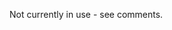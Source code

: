 Not currently in use - see comments.

<!-- <img src="https://i.imgur.com/sX12DTc.png">

# Project 2 Assessment

## Introduction (By Instructor)

Students will be self-directed through this assessment. Please read the requirements in their entirety before beginning any work. 

### GOAL

The goal of this project assessment is to gauge your ability to develop a minimal full-stack web application using NodeJS and the Express framework, including your ability to:

- Set up GET and POST routes
- Install and use node modules
- Use an ORM
- Set up and properly use forms
- Deploy your app 

## Requirements

### Time Limit

You will be given 3 hours of class time to complete this assignment. No late work will be accepted.

### Resources

This is an open book test. You are welcome to use class notes, books, or any resource on the internet.

### Technology Requirements

In class, we've been using PostgreSQL, Sequelize, Node, Express, EJS, and Heroku, so by default, we'll assume that's what you're using for this assessment. However, you are welcome to use any framework, ORM, view engine, and cloud service you're comfortable with.

> Protip: Don't learn something new just for this assessment. Use something you already know.

### App Requirements

#### Routing

Make an Express app with the following routes:

| METHOD | PATH | PURPOSE |
| ---- | --------------- | ------------------------------------ |
| GET | / | Home Page |
| GET | /favorites | List of all favorite animals |
| POST | /favorites | Add a new favorite animal |
| GET | /favorites/new | A form for adding a new animal |

#### Database

Make an `animal` model using Sequelize with the following schema:

| COLUMN | TYPE |
| ----------------- | ---------------- |
| id | integer |
| species_name | string |
| scientific_name | string |
| image_url | string |
| description | text |
| extinct | boolean |
| createdAt | date |
| updatedAt | date |

#### Views

Your homepage can generally look however you'd like, but make sure there are visible links to your other two pages.

Your /favorites/new page should render a form that allows you to enter a new animal. This form should `post` to the /favorites route. There should be an input field for each value corresponding to the columns in your database schema. This will include:

* species_name
* scientific_name
* image_url
* description
* extinct

Your /favorites page contains a list showing each animal in your database. If the animal is extinct, show the species_name in red text. Otherwise show the species name in black text. The scientific_name should be shown in italic text beside or below the species_name. The image linked to by the image_url should be displayed at no larger than 300x300 pixels. The description should also be displayed somewhere.

#### Deployment

Please deploy your app on Heroku. Follow the class notes if you get lost or stuck. If you run into something truly weird that the class notes don't cover, the instructional team will render assistance, but this should be a much simpler task than deploying your project 2.

#### BONUS

You can do any number of things for bonus points including:

- Implement a /favorites/:id route for each animal
- Add a CSS framework or custom styling
- Make your site responsive
- Give your site a header and/or footer
- Make your add animal form really nicely styled
- Make your home page really exciting
- Add a default image in case the user doesn't provide one
- Implement flash messages for form/data entry errors

## Turn-in

Put your heroku link into slack. This is all you need to do. After you are done with the test you are welcome to leave the room or sit quietly while others finish up. 

## Advice

Styling, for the most part is a bonus for this assessment. This thing does not need to be beautiful. Worry about functionality first and foremost. Priority one is that your routes work properly. Priority two is that your database works properly. Priority three is deployment. Get as far as you can within the allotted time frame.
-->
